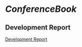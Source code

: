 # *ConferenceBook*

## Development Report

[Development Report](https://github.com/FEUP-ESOF-2020-21/open-cx-t3g3-404datanotfound/blob/main/docs/DevelopmentRecord.md)
